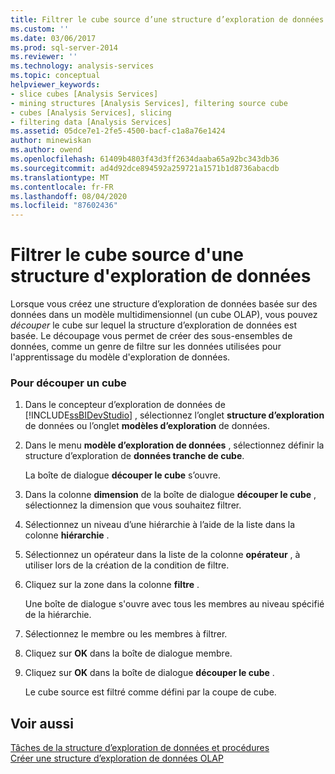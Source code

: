 ```yaml
---
title: Filtrer le cube source d’une structure d’exploration de données | Microsoft Docs
ms.custom: ''
ms.date: 03/06/2017
ms.prod: sql-server-2014
ms.reviewer: ''
ms.technology: analysis-services
ms.topic: conceptual
helpviewer_keywords:
- slice cubes [Analysis Services]
- mining structures [Analysis Services], filtering source cube
- cubes [Analysis Services], slicing
- filtering data [Analysis Services]
ms.assetid: 05dce7e1-2fe5-4500-bacf-c1a8a76e1424
author: minewiskan
ms.author: owend
ms.openlocfilehash: 61409b4803f43d3ff2634daaba65a92bc343db36
ms.sourcegitcommit: ad4d92dce894592a259721a1571b1d8736abacdb
ms.translationtype: MT
ms.contentlocale: fr-FR
ms.lasthandoff: 08/04/2020
ms.locfileid: "87602436"
---
```

# <a name="filter-the-source-cube-for-a-mining-structure"></a>Filtrer le cube source d'une structure d'exploration de données
  Lorsque vous créez une structure d’exploration de données basée sur des données dans un modèle multidimensionnel (un cube OLAP), vous pouvez *découper* le cube sur lequel la structure d’exploration de données est basée. Le découpage vous permet de créer des sous-ensembles de données, comme un genre de filtre sur les données utilisées pour l'apprentissage du modèle d'exploration de données.  
  
### <a name="to-slice-a-cube"></a>Pour découper un cube  
  
1.  Dans le concepteur d’exploration de données de [!INCLUDE[ssBIDevStudio](../includes/ssbidevstudio-md.md)] , sélectionnez l’onglet **structure d’exploration** de données ou l’onglet **modèles d’exploration** de données.  
  
2.  Dans le menu **modèle d’exploration de données** , sélectionnez définir la structure d’exploration de **données tranche de cube**.  
  
     La boîte de dialogue **découper le cube** s’ouvre.  
  
3.  Dans la colonne **dimension** de la boîte de dialogue **découper le cube** , sélectionnez la dimension que vous souhaitez filtrer.  
  
4.  Sélectionnez un niveau d’une hiérarchie à l’aide de la liste dans la colonne **hiérarchie** .  
  
5.  Sélectionnez un opérateur dans la liste de la colonne **opérateur** , à utiliser lors de la création de la condition de filtre.  
  
6.  Cliquez sur la zone dans la colonne **filtre** .  
  
     Une boîte de dialogue s'ouvre avec tous les membres au niveau spécifié de la hiérarchie.  
  
7.  Sélectionnez le membre ou les membres à filtrer.  
  
8.  Cliquez sur **OK** dans la boîte de dialogue membre.  
  
9. Cliquez sur **OK** dans la boîte de dialogue **découper le cube** .  
  
     Le cube source est filtré comme défini par la coupe de cube.  
  
## <a name="see-also"></a>Voir aussi  
 [Tâches de la structure d’exploration de données et procédures](data-mining/mining-structure-tasks-and-how-tos.md)   
 [Créer une structure d’exploration de données OLAP](data-mining/create-a-new-olap-mining-structure.md)  
  
  
